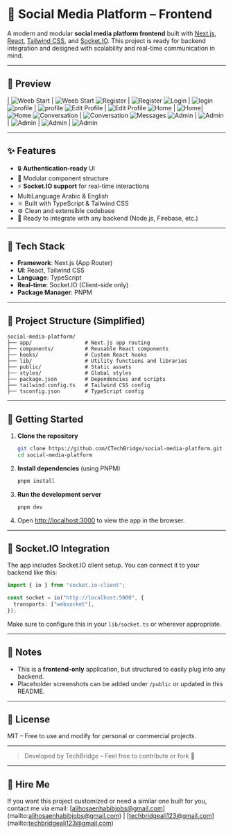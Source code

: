 
# 🧠 Social Media Platform – Frontend

A modern and modular **social media platform frontend** built with [Next.js](https://nextjs.org/), [React](https://react.dev/), [Tailwind CSS](https://tailwindcss.com/), and [Socket.IO](https://socket.io/). This project is ready for backend integration and designed with scalability and real-time communication in mind.

---

## 📸 Preview

<!-- Add your screenshots or GIFs here -->
| ![Weeb Start](screenshots/start_en.png) | ![Weeb Start](screenshots/start_ar.png)
![Register](screenshots/register_en.png) | ![Register](screenshots/register_ar.png)
![Login](screenshots/login_en.png) | ![login](screenshots/login_ar.png)
![profile](screenshots/profile_en.png) | ![profile](screenshots/profile_ar.png)
![Edit Profile](screenshots/edit_en.png) | ![Edit Profile](screenshots/edit_ar.png)
![Home](screenshots/home_en.png) | ![Home](screenshots/home_ar.png)| ![Home](screenshots/home_after.png)
![Conversation](screenshots/conv_en.png) | ![Conversation](screenshots/conv_ar.png)
![Messages](screenshots/message.png) 
![Admin](screenshots/control_panelen1.png) | ![Admin](screenshots/control_panelar1.png) | ![Admin](screenshots/control_panelar2.png) | ![Admin](screenshots/control_panelar3.png) | ![Admin](screenshots/control_panelar4.png)


---

## ✨ Features

- 🔒 **Authentication-ready** UI
- 🧵 Modular component structure
- ⚡ **Socket.IO support** for real-time interactions
-  MultiLanguage Arabic & English
- ⚛️ Built with TypeScript & Tailwind CSS
- ⚙️ Clean and extensible codebase
- 🧰 Ready to integrate with any backend (Node.js, Firebase, etc.)

---

## 🧪 Tech Stack

- **Framework**: Next.js (App Router)
- **UI**: React, Tailwind CSS
- **Language**: TypeScript
- **Real-time**: Socket.IO (Client-side only)
- **Package Manager**: PNPM

---

## 📁 Project Structure (Simplified)

```
social-media-platform/
├── app/                 # Next.js app routing
├── components/          # Reusable React components
├── hooks/               # Custom React hooks
├── lib/                 # Utility functions and libraries
├── public/              # Static assets
├── styles/              # Global styles
├── package.json         # Dependencies and scripts
├── tailwind.config.ts   # Tailwind CSS config
├── tsconfig.json        # TypeScript config
```

---

## 🚀 Getting Started

1. **Clone the repository**  
   ```bash
   git clone https://github.com/CTechBridge/social-media-platform.git
   cd social-media-platform
   ```

2. **Install dependencies** (using PNPM)  
   ```bash
   pnpm install
   ```

3. **Run the development server**  
   ```bash
   pnpm dev
   ```

4. Open [http://localhost:3000](http://localhost:3000) to view the app in the browser.

---

## 📡 Socket.IO Integration

The app includes Socket.IO client setup. You can connect it to your backend like this:

```ts
import { io } from "socket.io-client";

const socket = io("http://localhost:5000", {
  transports: ["websocket"],
});
```

Make sure to configure this in your `lib/socket.ts` or wherever appropriate.

---

## 📌 Notes

- This is a **frontend-only** application, but structured to easily plug into any backend.
- Placeholder screenshots can be added under `/public` or updated in this README.

---

## 📄 License

MIT – Free to use and modify for personal or commercial projects.

---



> Developed by TechBridge – Feel free to contribute or fork 🌟

---

## 🤝 Hire Me

If you want this project customized or need a similar one built for you,  
contact me via email: [alihosaenhabibjobs@gmail.com]  (mailto:alihosaenhabibjobs@gmail.com) | [techbridgeali123@gmail.com]  (mailto:techbridgeali123@gmail.com)
 
